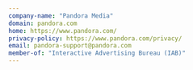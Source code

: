 ```yaml
---
company-name: "Pandora Media"
domain: pandora.com
home: https://www.pandora.com/
privacy-policy: https://www.pandora.com/privacy/
email: pandora-support@pandora.com
member-of: "Interactive Advertising Bureau (IAB)"
---
```




